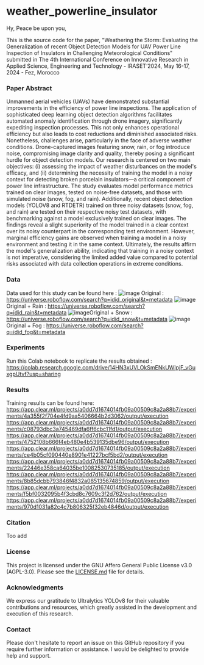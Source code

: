# weather_powerline_insulator

Hy, Peace be upon you, 

This is the source code for the paper, "Weathering the Storm: Evaluating the Generalization of recent Object Detection Models for UAV Power Line Inspection of Insulators in Challenging Meteorological Conditions" submitted in The 4th International Conference on Innovative Research in Applied Science, Engineering and Technology - IRASET’2024, May 16-17, 2024 - Fez, Morocco

### Paper Abstract

Unmanned aerial vehicles (UAVs) have demonstrated substantial improvements in the efficiency of power line inspections. The application of sophisticated deep learning object detection algorithms facilitates automated anomaly identification through drone imagery, significantly expediting inspection processes. This not only enhances operational efficiency but also leads to cost reductions and diminished associated risks. Nonetheless, challenges arise, particularly in the face of adverse weather conditions. Drone-captured images featuring snow, rain, or fog introduce noise, compromising image clarity and quality, thereby posing a significant hurdle for object detection models. Our research is centered on two main objectives: (i) assessing the impact of weather disturbances on the model's efficacy, and (ii) determining the necessity of training the model in a noisy context for detecting broken porcelain insulators—a critical component of power line infrastructure. The study evaluates model performance metrics trained on clear images, tested on noise-free datasets, and those with simulated noise (snow, fog, and rain). Additionally, recent object detection models (YOLOV8 and RTDETR) trained on three noisy datasets (snow, fog, and rain) are tested on their respective noisy test datasets, with benchmarking against a model exclusively trained on clear images. The findings reveal a slight superiority of the model trained in a clear context over its noisy counterpart in the corresponding test environment. However, marginal efficiency gains are observed when training a model in a noisy environment and testing it in the same context. Ultimately, the results affirm the model's generalization ability, indicating that training in a noisy context is not imperative, considering the limited added value compared to potential risks associated with data collection operations in extreme conditions. 

### Data

Data used for this study can be found here : 
![image](https://github.com/phd-benel/weather_powerline_insulator/assets/82882383/dead223b-3855-401d-9ec4-4194cfe24b55) Original : https://universe.roboflow.com/search?q=idid_original&t=metadata
![image](https://github.com/phd-benel/weather_powerline_insulator/assets/82882383/02c09780-c3e1-4844-b3c5-ccf72acbf797)Original + Rain : https://universe.roboflow.com/search?q=idid_rain&t=metadata
![image](https://github.com/phd-benel/weather_powerline_insulator/assets/82882383/181fec43-d13c-4af8-9aca-9d034e5d7cad)Original + Snow : https://universe.roboflow.com/search?q=idid_snow&t=metadata
![image](https://github.com/phd-benel/weather_powerline_insulator/assets/82882383/79de1b4d-7873-44b6-b845-81fca2e6377c)
Original + Fog : https://universe.roboflow.com/search?q=idid_fog&t=metadata




### Experiments


Run this Colab notebook to replicate the results obtained : https://colab.research.google.com/drive/14HN3xUVLOkSmENkUWIpjF_vGuxgpUtvf?usp=sharing

### Results

Training results can be found here:
https://app.clear.ml/projects/a0dd7d1674014fb09a00509c8a2a88b7/experiments/4a355f2f704e4fd9aa5406664b2d3062/output/execution
https://app.clear.ml/projects/a0dd7d1674014fb09a00509c8a2a88b7/experiments/c08793dbc3a745469dfa6ff6cbc11fd1/output/execution
https://app.clear.ml/projects/a0dd7d1674014fb09a00509c8a2a88b7/experiments/4752108b666f4eb480e4b539135dbe96/output/execution
https://app.clear.ml/projects/a0dd7d1674014fb09a00509c8a2a88b7/experiments/ce4b05cf090440e8901e41227bcf5bd2/output/execution
https://app.clear.ml/projects/a0dd7d1674014fb09a00509c8a2a88b7/experiments/22446e358ca64035be10082530735185/output/execution
https://app.clear.ml/projects/a0dd7d1674014fb09a00509c8a2a88b7/experiments/8b85dcbb793846f4832a085135674859/output/execution
https://app.clear.ml/projects/a0dd7d1674014fb09a00509c8a2a88b7/experiments/f5bf0032095b4f3cbd8c7609c3f2d762/output/execution
https://app.clear.ml/projects/a0dd7d1674014fb09a00509c8a2a88b7/experiments/970d1031a82c4c7b806325f32eb4846d/output/execution

### Citation

Too add

### License

This project is licensed under the GNU Affero General Public License v3.0 (AGPL-3.0). Please see the [LICENSE.md](LICENSE) file for details.

### Acknowledgments

We express our gratitude to Ultralytics YOLOv8 for their valuable contributions and resources, which greatly assisted in the development and execution of this research.

### Contact 
Please don't hesitate to report an issue on this GitHub repository if you require further information or assistance. I would be delighted to provide help and support.
